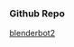 ### Github Repo

[blenderbot2](https://github.com/facebookresearch/ParlAI/tree/master/parlai/zoo/blenderbot2)
